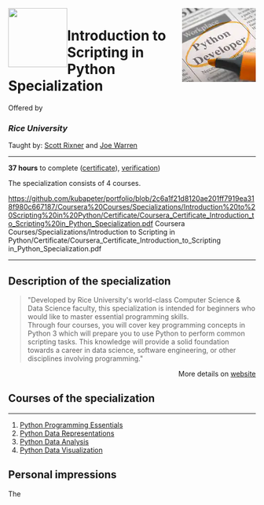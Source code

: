 <a href="https://www.coursera.org/specializations/introduction-scripting-in-python">
  <img src="/img/Introduction_to_Scripting_in_Python_Specialization_logo.avif" width="150" align="right">
</a>

<img src="https://upload.wikimedia.org/wikipedia/en/7/7d/Rice_Logo_280_Blue.svg" width="120" height="120" align="left">

# Introduction to Scripting in Python Specialization

Offered by 
### *Rice University*

Taught by: [Scott Rixner](https://www.coursera.org/instructor/~726142) and [Joe Warren](https://www.coursera.org/instructor/~527518)

---

**37 hours** to complete ([certificate](./Certificate/Coursera_Certificate_Introduction_to_Scripting_in_Python_Specialization.pdf)), [verification](https://coursera.org/verify/specialization/DWWUF5UABHYM))

The specialization consists of 4 courses. 

https://github.com/kubapeter/portfolio/blob/2c6a1f21d8120ae201ff7919ea318f980c667187/Coursera%20Courses/Specializations/Introduction%20to%20Scripting%20in%20Python/Certificate/Coursera_Certificate_Introduction_to_Scripting%20in_Python_Specialization.pdf
Coursera Courses/Specializations/Introduction to Scripting in Python/Certificate/Coursera_Certificate_Introduction_to_Scripting in_Python_Specialization.pdf

---

## Description of the specialization

>"Developed by Rice University's world-class Computer Science & Data Science faculty, this specialization is intended for beginners who would like to master essential programming skills.   
  Through four courses, you will cover key programming concepts in Python 3 which will prepare you to use Python to perform common scripting tasks.  This knowledge will provide a solid foundation towards a career in data science, software engineering, or other disciplines involving programming."

<p align="right">More details on <a href="https://www.coursera.org/specializations/introduction-scripting-in-python">website</a></p>

## Courses of the specialization

---

1. [Python Programming Essentials](./Python%20Programming%20Essentials)
2. [Python Data Representations](./Python%20Data%20Representations)
3. [Python Data Analysis](./Python%20Data%20Analysis)
4. [Python Data Visualization](./Python%20Data%20Visualization)

## Personal impressions

The 
